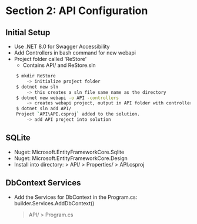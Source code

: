 # Section 2: API Configuration

## Initial Setup

- Use .NET 8.0 for Swagger Accessibility
- Add Controllers in bash command for new webapi
- Project folder called 'ReStore'
  - Contains API/ and ReStore.sln

```bash
    $ mkdir ReStore
        -> initialize project folder
    $ dotnet new sln
        -> this creates a sln file same name as the directory
    $ dotnet new webapi -o API -controllers
        -> creates webapi project, output in API folder with controllers
    $ dotnet sln add API/
    Project `API\API.csproj` added to the solution.
        -> add API project into solution
```

## SQLite

- Nuget: Microsoft.EntityFrameworkCore.Sqlite
- Nuget: Microsoft.EntityFrameworkCore.Design
- Install into directory: > API/ > Properties/ > API.csproj

## DbContext Services

- Add the Services for DbContext in the Program.cs: builder.Services.AddDbContext<StoreContext>()
  > API/ > Program.cs
